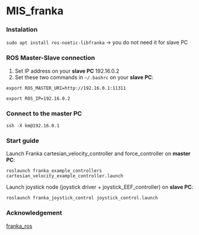 # MIS_franka

### Instalation
`sudo apt install ros-noetic-libfranka` -> you do not need it for slave PC


### ROS Master-Slave connection
1. Set IP address on your **slave PC** 192.16.0.2
2. Set these two commands in `~/.bashrc` on your **slave PC**:

`export ROS_MASTER_URI=http://192.16.0.1:11311`

`export ROS_IP=192.16.0.2`

### Connect to the master PC
`ssh -X km@192.16.0.1`


### Start guide
Launch Franka cartesian_velocity_controller and force_controller on **master PC**:

`roslaunch franka_example_controllers cartesian_velocity_example_controller.launch`

Launch joystick node (joystick driver + joystick_EEF_controller) on **slave PC**:

`roslaunch franka_joystick_control joystick_control.launch`


### Acknowledgement
[franka_ros](https://github.com/frankaemika/franka_ros)



